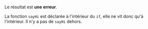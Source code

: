 Le résultat est **une erreur**.

La fonction `sayHi` est déclarée à l'intérieur du `if`, elle ne vit donc qu'à l'intérieur. Il n'y a pas de `sayHi` dehors.
